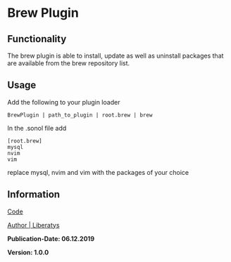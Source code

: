 # Brew Plugin

## Functionality

The brew plugin is able to install, update as well as uninstall packages that are available from the brew repository list.

## Usage

Add the following to your plugin loader
    
    BrewPlugin | path_to_plugin | root.brew | brew


In the .sonol file add

    [root.brew]
    mysql
    nvim
    vim

replace mysql, nvim and vim with the packages of your choice

## Information

[Code](../lib/Sento/Plugins/brew_plug.rb)

[Author | Liberatys](https://github.com/Liberatys)

**Publication-Date: 06.12.2019**

**Version: 1.0.0**